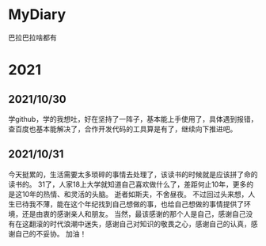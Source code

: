 # MyDiary
巴拉巴拉啥都有
# 2021
  ## 2021/10/30
  学github，学的我想吐，好在坚持了一阵子，基本能上手使用了，具体遇到报错，查百度也基本能解决了，合作开发代码的工具算是有了，继续向下推进吧。
  ## 2021/10/31
  今天挺累的，生活需要太多琐碎的事情去处理了，该读书的时候就是应该拼了命的读书的。
  31了，人家18上大学就知道自己喜欢做什么了，差距何止10年，更多的是这10年的热情、和灵活的头脑。
  逝者如斯夫，不舍昼夜。
  不过回过头来想，人生已待我不薄，能在这个年纪找到自己想做的事，也给自己想做的事情提供了环境，还是由衷的感谢亲人和朋友。
  当然，最该感谢的那个人是自己，感谢自己没有在这翻滚的时代浪潮中迷失，感谢自己对知识的敬畏之心，感谢自己的认真，感谢自己的不妥协。
  加油！

